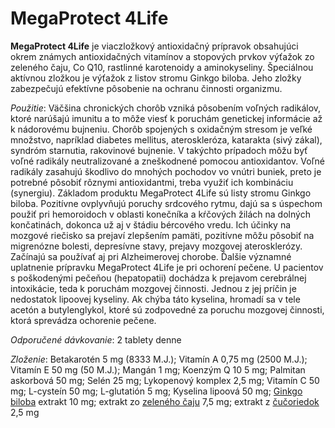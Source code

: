 MegaProtect 4Life 
==================

**MegaProtect 4Life** je viaczložkový antioxidačný prípravok obsahujúci okrem
známych antioxidačných vitamínov a stopových prvkov výťažok zo zeleného čaju, Co
Q10, rastlinné karotenoidy a aminokyseliny. Špeciálnou aktívnou zložkou je
výťažok z listov stromu Ginkgo biloba. Jeho zložky zabezpečujú efektívne
pôsobenie na ochranu činnosti organizmu.

*Použitie*: Väčšina chronických chorôb vzniká pôsobením voľných radikálov, ktoré
narúšajú imunitu a to môže viesť k poruchám genetickej informácie až k
nádorovému bujneniu. Chorôb spojených s oxidačným stresom je veľké množstvo,
napríklad diabetes mellitus, ateroskleróza, katarakta (sivý zákal), syndróm
starnutia, rakovinové bujnenie. V takýchto prípadoch môžu byť voľné radikály
neutralizované a zneškodnené pomocou antioxidantov. Voľné radikály zasahujú
škodlivo do mnohých pochodov vo vnútri buniek, preto je potrebné pôsobiť rôznymi
antioxidantmi, treba využiť ich kombináciu (synergiu). Základom produktu
MegaProtect 4Life sú listy stromu Ginkgo biloba. Pozitívne ovplyvňujú poruchy
srdcového rytmu, dajú sa s úspechom použiť pri hemoroidoch v oblasti konečníka a
kŕčových žilách na dolných končatinách, dokonca už aj v štádiu bércového vredu.
Ich účinky na mozgové riečisko sa prejaví zlepšením pamäti, pozitívne môžu
pôsobiť na migrenózne bolesti, depresívne stavy, prejavy mozgovej aterosklerózy.
Začínajú sa používať aj pri Alzheimerovej chorobe. Ďalšie významné uplatnenie
prípravku MegaProtect 4Life je pri ochorení pečene. U pacientov s poškodenými
pečeňou (hepatopatii) dochádza k prejavom cerebrálnej intoxikácie, teda k
poruchám mozgovej činnosti. Jednou z jej príčin je nedostatok lipoovej kyseliny.
Ak chýba táto kyselina, hromadí sa v tele acetón a butylenglykol, ktoré sú
zodpovedné za poruchu mozgovej činnosti, ktorá sprevádza ochorenie pečene.

*Odporučené dávkovanie*: 2 tablety denne

*Zloženie*: Betakarotén 5 mg (8333 M.J.); Vitamín A 0,75 mg (2500 M.J.); Vitamín
E 50 mg (50 M.J.); Mangán 1 mg; Koenzým Q 10 5 mg; Palmitan askorbová 50 mg;
Selén 25 mg; Lykopenový komplex 2,5 mg; Vitamín C 50 mg; L-cysteín 50 mg;
L-glutatión 5 mg; Kyselina lipoová 50 mg; [Ginkgo
biloba](/sip/#p/ginkgo-dvojlalocne) extrakt 10 mg; extrakt zo
[zeleného čaju](/sip/#p/cajovnik-cinsky) 7,5 mg; extrakt z
[čučoriedok](/sip/#p/brusnica-cucoriedkova) 2,5 mg

